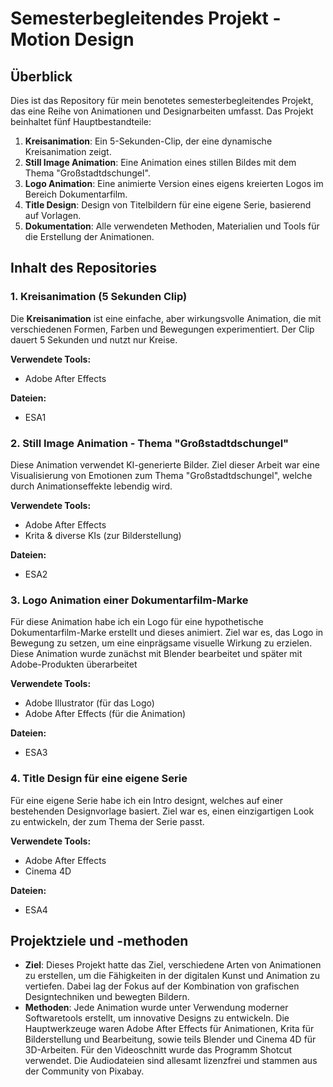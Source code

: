 # Semesterbegleitendes Projekt - Motion Design

## Überblick
Dies ist das Repository für mein benotetes semesterbegleitendes Projekt, das eine Reihe von Animationen und Designarbeiten umfasst. Das Projekt beinhaltet fünf Hauptbestandteile:

1. **Kreisanimation**: Ein 5-Sekunden-Clip, der eine dynamische Kreisanimation zeigt.
2. **Still Image Animation**: Eine Animation eines stillen Bildes mit dem Thema "Großstadtdschungel".
3. **Logo Animation**: Eine animierte Version eines eigens kreierten Logos im Bereich Dokumentarfilm.
4. **Title Design**: Design von Titelbildern für eine eigene Serie, basierend auf Vorlagen.
5. **Dokumentation**: Alle verwendeten Methoden, Materialien und Tools für die Erstellung der Animationen.

## Inhalt des Repositories

### 1. Kreisanimation (5 Sekunden Clip)
Die **Kreisanimation** ist eine einfache, aber wirkungsvolle Animation, die mit verschiedenen Formen, Farben und Bewegungen experimentiert. Der Clip dauert 5 Sekunden und nutzt nur Kreise. 

**Verwendete Tools:**
- Adobe After Effects

**Dateien:**
- ESA1

### 2. Still Image Animation - Thema "Großstadtdschungel"
Diese Animation verwendet KI-generierte Bilder. Ziel dieser Arbeit war eine Visualisierung von Emotionen zum Thema "Großstadtdschungel", welche durch Animationseffekte lebendig wird.

**Verwendete Tools:**
- Adobe After Effects
- Krita & diverse KIs (zur Bilderstellung)

**Dateien:**
- ESA2

### 3. Logo Animation einer Dokumentarfilm-Marke
Für diese Animation habe ich ein Logo für eine hypothetische Dokumentarfilm-Marke erstellt und dieses animiert. Ziel war es, das Logo in Bewegung zu setzen, um eine einprägsame visuelle Wirkung zu erzielen. Diese Animation wurde zunächst mit Blender bearbeitet und später mit Adobe-Produkten überarbeitet

**Verwendete Tools:**
- Adobe Illustrator (für das Logo)
- Adobe After Effects (für die Animation)

**Dateien:**
- ESA3

### 4. Title Design für eine eigene Serie
Für eine eigene Serie habe ich ein Intro designt, welches auf einer bestehenden Designvorlage basiert. Ziel war es, einen einzigartigen Look zu entwickeln, der zum Thema der Serie passt.

**Verwendete Tools:**
- Adobe After Effects
- Cinema 4D

**Dateien:**
- ESA4

## Projektziele und -methoden
- **Ziel**: Dieses Projekt hatte das Ziel, verschiedene Arten von Animationen zu erstellen, um die Fähigkeiten in der digitalen Kunst und Animation zu vertiefen. Dabei lag der Fokus auf der Kombination von grafischen Designtechniken und bewegten Bildern.
- **Methoden**: Jede Animation wurde unter Verwendung moderner Softwaretools erstellt, um innovative Designs zu entwickeln. Die Hauptwerkzeuge waren Adobe After Effects für Animationen, Krita für Bilderstellung und Bearbeitung, sowie teils Blender und Cinema 4D für 3D-Arbeiten. Für den Videoschnitt wurde das Programm Shotcut verwendet. Die Audiodateien sind allesamt lizenzfrei und stammen aus der Community von Pixabay.
